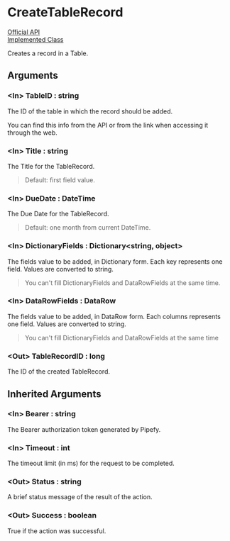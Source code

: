 # CreateTableRecord

[Official API](https://api-docs.pipefy.com/reference/mutations/createTableRecord/)  
[Implemented Class](../Capgemini.Pipefy/TableRecord/CreateTableRecord.cs)

Creates a record in a Table.

## Arguments

### &lt;In&gt; TableID : string

The ID of the table in which the record should be added.

You can find this info from the API or from the link when accessing it through the web.

### &lt;In&gt; Title : string

The Title for the TableRecord.

> Default: first field value.

### &lt;In&gt; DueDate : DateTime

The Due Date for the TableRecord.

> Default: one month from current DateTime.

### &lt;In&gt; DictionaryFields : Dictionary<string, object>

The fields value to be added, in Dictionary form.
Each key represents one field. Values are converted to string.

> You can't fill DictionaryFields and DataRowFields at the same time.

### &lt;In&gt; DataRowFields : DataRow

The fields value to be added, in DataRow form.
Each columns represents one field. Values are converted to string.

> You can't fill DictionaryFields and DataRowFields at the same time

### &lt;Out&gt; TableRecordID : long

The ID of the created TableRecord.

## Inherited Arguments

### &lt;In&gt; Bearer : string

The Bearer authorization token generated by Pipefy.

### &lt;In&gt; Timeout : int

The timeout limit (in ms) for the request to be completed.

### &lt;Out&gt; Status : string

A brief status message of the result of the action.

### &lt;Out&gt; Success : boolean

True if the action was successful.